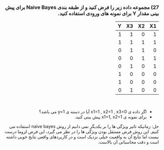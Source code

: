 

<div dir="rtl">
  
  ### 27) مجموعه داده زیر را فرض کنید و از طبقه بندی Naive Bayes برای پیش بینی مقدار Y برای نمونه های ورودی استفاده کنید.
  
  <div>
  
  
|     X1    |     X2    |     X3    |     Y    |
|----------|-----------|-----------|-----------|
|     1    |     0     |     1     |     1     |
|     1    |     1     |     1     |     1     |
|     0    |     1     |     1     |     0     |
|     1    |     1     |     0     |     0     |
|     1    |     0     |     1     |     0     |
|     0    |     0     |     0     |     1     |
|     0    |     0     |     0     |     1     |
|     0    |     0     |     1     |     0     |
  
  
  <div dir="rtl">
  <br/>
      
  * اگر داده ی x1=1 , x2=1 , x3=0 آیا در دسته ی y=1 می باشد؟
  * برای نمونه ی x1=1, x2=1 پیش بینی کنید.
      
  <div>
    
 حل:
    زمانیکه تاثیر ویژگی ها را بر یکدیگر نمی دانیم از روش naive bayes استفاده می کنیم. این روش فرض مستقل بودن ویژگی ها را در نظر می گیرد، این فرض لزوما درست نیست اما نتایج آن به واقعیت خیلی نزدیک است و در کاربردهای واقعی نتایج خوبی داشته است و دقت محاسباتی آن بالاست. 
